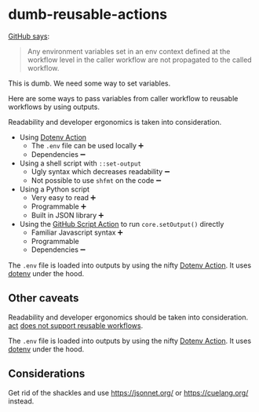 # dumb-reusable-actions

[GitHub says](https://docs.github.com/en/actions/using-workflows/reusing-workflows#limitations):

> Any environment variables set in an env context defined at the workflow level in the caller workflow are not propagated to the called workflow.

This is dumb. We need some way to set variables.

Here are some ways to pass variables from caller workflow to reusable workflows by using outputs.

Readability and developer ergonomics is taken into consideration.

- Using [Dotenv Action](https://github.com/marketplace/actions/dotenv-action)
    - The `.env` file can be used locally ➕
    - Dependencies ➖
- Using a shell script with `::set-output`
    - Ugly syntax which decreases readability ➖
    - Not possible to use `shfmt` on the code ➖
- Using a Python script
    - Very easy to read ➕
    - Programmable ➕
    - Built in JSON library ➕
- Using the [GitHub Script Action](https://github.com/marketplace/actions/github-script) to run `core.setOutput()` directly
    - Familiar Javascript syntax ➕
    - Programmable
    - Dependencies ➖

The `.env` file is loaded into outputs by using the nifty [Dotenv Action](https://github.com/marketplace/actions/dotenv-action). It uses [dotenv](https://www.npmjs.com/package/dotenv) under the hood.

## Other caveats

Readability and developer ergonomics should be taken into consideration.
[act](https://github.com/nektos/act) [does not support reusable workflows](https://github.com/nektos/act/issues/826).

The `.env` file is loaded into outputs by using the nifty [Dotenv Action](https://github.com/marketplace/actions/dotenv-action). It uses [dotenv](https://www.npmjs.com/package/dotenv) under the hood.

## Considerations

Get rid of the shackles and use https://jsonnet.org/ or https://cuelang.org/ instead.
